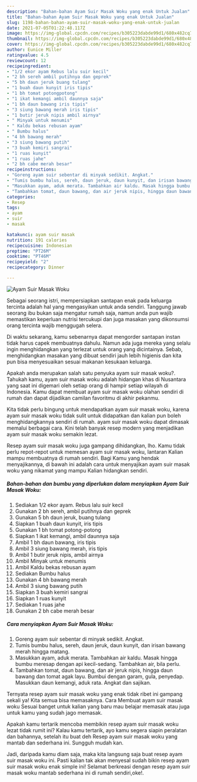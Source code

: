 ```yaml
---
description: "Bahan-bahan Ayam Suir Masak Woku yang enak Untuk Jualan"
title: "Bahan-bahan Ayam Suir Masak Woku yang enak Untuk Jualan"
slug: 1198-bahan-bahan-ayam-suir-masak-woku-yang-enak-untuk-jualan
date: 2021-07-05T01:22:48.117Z
image: https://img-global.cpcdn.com/recipes/b305223dabde99d1/680x482cq70/ayam-suir-masak-woku-foto-resep-utama.jpg
thumbnail: https://img-global.cpcdn.com/recipes/b305223dabde99d1/680x482cq70/ayam-suir-masak-woku-foto-resep-utama.jpg
cover: https://img-global.cpcdn.com/recipes/b305223dabde99d1/680x482cq70/ayam-suir-masak-woku-foto-resep-utama.jpg
author: Eunice Miller
ratingvalue: 4.5
reviewcount: 12
recipeingredient:
- "1/2 ekor ayam Rebus lalu suir kecil"
- "2 bh sereh ambil putihnya dan geprek"
- "5 bh daun jeruk buang tulang"
- "1 buah daun kunyit iris tipis"
- "1 bh tomat potongpotong"
- "1 ikat kemangi ambil daunnya saja"
- "1 bh daun bawang iris tipis"
- "3 siung bawang merah iris tipis"
- "1 butir jeruk nipis ambil airnya"
- " Minyak untuk menumis"
- " Kaldu bekas rebusan ayam"
- " Bumbu halus"
- "4 bh bawang merah"
- "3 siung bawang putih"
- "3 buah kemiri sangrai"
- "1 ruas kunyit"
- "1 ruas jahe"
- "2 bh cabe merah besar"
recipeinstructions:
- "Goreng ayam suir sebentar di minyak sedikit. Angkat."
- "Tumis bumbu halus, sereh, daun jeruk, daun kunyit, dan irisan bawang merah hingga matang."
- "Masukkan ayam, aduk merata. Tambahkan air kaldu. Masak hingga bumbu meresap dengan api kecil-sedang. Tambahkan air, bila perlu."
- "Tambahkan tomat, daun bawang, dan air jeruk nipis, hingga daun bawang dan tomat agak layu. Bumbui dengan garam, gula, penyedap. Masukkan daun kemangi, aduk rata. Angkat dan sajikan."
categories:
- Resep
tags:
- ayam
- suir
- masak

katakunci: ayam suir masak 
nutrition: 191 calories
recipecuisine: Indonesian
preptime: "PT26M"
cooktime: "PT46M"
recipeyield: "2"
recipecategory: Dinner

---
```



![Ayam Suir Masak Woku](https://img-global.cpcdn.com/recipes/b305223dabde99d1/680x482cq70/ayam-suir-masak-woku-foto-resep-utama.jpg)

Sebagai seorang istri, mempersiapkan santapan enak pada keluarga tercinta adalah hal yang mengasyikan untuk anda sendiri. Tanggung jawab seorang ibu bukan saja mengatur rumah saja, namun anda pun wajib memastikan keperluan nutrisi tercukupi dan juga masakan yang dikonsumsi orang tercinta wajib menggugah selera.

Di waktu  sekarang, kamu sebenarnya dapat mengorder santapan instan tidak harus capek membuatnya dahulu. Namun ada juga mereka yang selalu ingin menghidangkan yang terlezat untuk orang yang dicintainya. Sebab, menghidangkan masakan yang dibuat sendiri jauh lebih higienis dan kita pun bisa menyesuaikan sesuai makanan kesukaan keluarga. 



Apakah anda merupakan salah satu penyuka ayam suir masak woku?. Tahukah kamu, ayam suir masak woku adalah hidangan khas di Nusantara yang saat ini digemari oleh setiap orang di hampir setiap wilayah di Indonesia. Kamu dapat membuat ayam suir masak woku olahan sendiri di rumah dan dapat dijadikan camilan favoritmu di akhir pekanmu.

Kita tidak perlu bingung untuk mendapatkan ayam suir masak woku, karena ayam suir masak woku tidak sulit untuk didapatkan dan kalian pun boleh menghidangkannya sendiri di rumah. ayam suir masak woku dapat dimasak memalui berbagai cara. Kini telah banyak resep modern yang menjadikan ayam suir masak woku semakin lezat.

Resep ayam suir masak woku juga gampang dihidangkan, lho. Kamu tidak perlu repot-repot untuk memesan ayam suir masak woku, lantaran Kalian mampu membuatnya di rumah sendiri. Bagi Kamu yang hendak menyajikannya, di bawah ini adalah cara untuk menyajikan ayam suir masak woku yang nikamat yang mampu Kalian hidangkan sendiri.

<!--inarticleads1-->

##### Bahan-bahan dan bumbu yang diperlukan dalam menyiapkan Ayam Suir Masak Woku:

1. Sediakan 1/2 ekor ayam. Rebus lalu suir kecil
1. Gunakan 2 bh sereh, ambil putihnya dan geprek
1. Gunakan 5 bh daun jeruk, buang tulang
1. Siapkan 1 buah daun kunyit, iris tipis
1. Gunakan 1 bh tomat potong-potong
1. Siapkan 1 ikat kemangi, ambil daunnya saja
1. Ambil 1 bh daun bawang, iris tipis
1. Ambil 3 siung bawang merah, iris tipis
1. Ambil 1 butir jeruk nipis, ambil airnya
1. Ambil  Minyak untuk menumis
1. Ambil  Kaldu bekas rebusan ayam
1. Sediakan  Bumbu halus
1. Gunakan 4 bh bawang merah
1. Ambil 3 siung bawang putih
1. Siapkan 3 buah kemiri sangrai
1. Siapkan 1 ruas kunyit
1. Sediakan 1 ruas jahe
1. Gunakan 2 bh cabe merah besar




<!--inarticleads2-->

##### Cara menyiapkan Ayam Suir Masak Woku:

1. Goreng ayam suir sebentar di minyak sedikit. Angkat.
1. Tumis bumbu halus, sereh, daun jeruk, daun kunyit, dan irisan bawang merah hingga matang.
1. Masukkan ayam, aduk merata. Tambahkan air kaldu. Masak hingga bumbu meresap dengan api kecil-sedang. Tambahkan air, bila perlu.
1. Tambahkan tomat, daun bawang, dan air jeruk nipis, hingga daun bawang dan tomat agak layu. Bumbui dengan garam, gula, penyedap. Masukkan daun kemangi, aduk rata. Angkat dan sajikan.




Ternyata resep ayam suir masak woku yang enak tidak ribet ini gampang sekali ya! Kita semua bisa memasaknya. Cara Membuat ayam suir masak woku Sesuai banget untuk kalian yang baru mau belajar memasak atau juga untuk kamu yang sudah jago memasak.

Apakah kamu tertarik mencoba membikin resep ayam suir masak woku lezat tidak rumit ini? Kalau kamu tertarik, ayo kamu segera siapin peralatan dan bahannya, setelah itu buat deh Resep ayam suir masak woku yang mantab dan sederhana ini. Sungguh mudah kan. 

Jadi, daripada kamu diam saja, maka kita langsung saja buat resep ayam suir masak woku ini. Pasti kalian tak akan menyesal sudah bikin resep ayam suir masak woku enak simple ini! Selamat berkreasi dengan resep ayam suir masak woku mantab sederhana ini di rumah sendiri,oke!.

